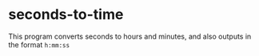 # seconds-to-time

This program converts seconds to hours and minutes, and also outputs in the format `h:mm:ss`
